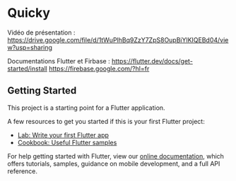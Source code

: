 # Quicky

Vidéo de présentation :
https://drive.google.com/file/d/1tWuPlhBq9ZzY7ZpS8OupBiYlKIQEBd04/view?usp=sharing

Documentations Flutter et Firbase :
https://flutter.dev/docs/get-started/install
https://firebase.google.com/?hl=fr


## Getting Started

This project is a starting point for a Flutter application.

A few resources to get you started if this is your first Flutter project:

- [Lab: Write your first Flutter app](https://flutter.dev/docs/get-started/codelab)
- [Cookbook: Useful Flutter samples](https://flutter.dev/docs/cookbook)

For help getting started with Flutter, view our
[online documentation](https://flutter.dev/docs), which offers tutorials,
samples, guidance on mobile development, and a full API reference.

